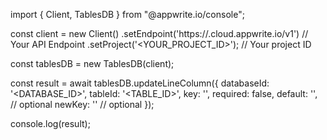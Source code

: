 import { Client, TablesDB } from "@appwrite.io/console";

const client = new Client()
    .setEndpoint('https://<REGION>.cloud.appwrite.io/v1') // Your API Endpoint
    .setProject('<YOUR_PROJECT_ID>'); // Your project ID

const tablesDB = new TablesDB(client);

const result = await tablesDB.updateLineColumn({
    databaseId: '<DATABASE_ID>',
    tableId: '<TABLE_ID>',
    key: '',
    required: false,
    default: '', // optional
    newKey: '' // optional
});

console.log(result);
